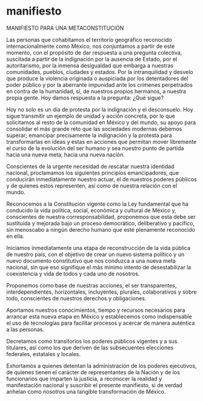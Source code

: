 # manifiesto
MANIFIESTO PARA UNA METACONSTITUCIÓN

Las personas que cohabitamos el territorio geográfico reconocido internacionalmente como México, nos conjuntamos a partir de este momento, con el propósito de dar respuesta a una pregunta colectiva, suscitada a partir de la indignación por la ausencia de Estado, por el autoritarismo, por la inmensa desigualdad que embarga a nuestras comunidades, pueblos, ciudades y estados. Por la intranquilidad y desvelo que produce la violencia originada o auspiciada por los detentadores del poder público y por la aberrante impunidad ante los crímenes perpetrados en contra de la humanidad, sí, de nuestros propios hermanos, a nuestra propia gente. Hoy damos respuesta a la pregunta: ¿Qué sigue?


Hoy no solo es un día de protesta por la indignación y el desconsuelo. Hoy sigue transmitir un ejemplo de unidad y acción concreta, por lo que solicitamos al resto de la comunidad en México y del mundo, su apoyo para consolidar el más grande reto que las sociedades modernas debemos superar; emancipar precisamente la indignación y la protesta para transformarlas en ideas y estas en acciones que permitan mover libremente el curso de la evolución del ser humano y sea nuestro punto de partida hacia una nueva meta, hacia una nueva nación.


Conscientes de la urgente necesidad de rescatar nuestra identidad nacional, proclamamos los siguientes principios emancipadores, que conducirán inmediatamente nuestro actuar, el de nuestros poderes públicos y de quienes estos representen, así como de nuestra relación con el mundo.


Reconocemos a la Constitución vigente como la Ley fundamental que ha conducido la vida política, social, económica y cultural de México y, conscientes de nuestra corresponsabilidad,  proponemos que esta debe ser sustituida y mejorada bajo un proceso democrático, deliberativo y pacífico, sin menoscabo a ningún derecho humano que esté plenamente reconocido en ella.


Iniciamos inmediatamente una etapa de reconstrucción de la vida pública de nuestro país, con el objetivo de crear un nuevo sistema político y un nuevo documento constitutivo que nos conduzca a una nueva meta nacional, sin que eso signifique el más mínimo intento de desestabilizar la coexistencia y vida de todos y cada uno de nosotros.


Proponemos como base de nuestras acciones, el ser transparentes, interdependientes, horizontales, incluyentes, plurales, colaborativos y sobre todo, conscientes de nuestros derechos y obligaciones.


Aportamos nuestros conocimientos, tiempo y recursos necesarios para arrancar esta nueva etapa en México y establecemos como indispensable el uso de tecnologías para facilitar procesos y acercar de manera auténtica a las personas.


Decretamos como transitorios los poderes públicos vigentes y a sus titulares, así como los que deriven de las subsecuentes elecciones federales, estatales y locales.

Exhortamos a quienes detentan la administración de los poderes ejecutivos, de quienes tienen el carácter de representantes de la Nación y de los funcionarios que imparten la justicia, a reconocer la realidad y manifestación nacional y suscribir el presente manifiesto, si de verdad anhelan como nosotros una tangible transformación de México.
